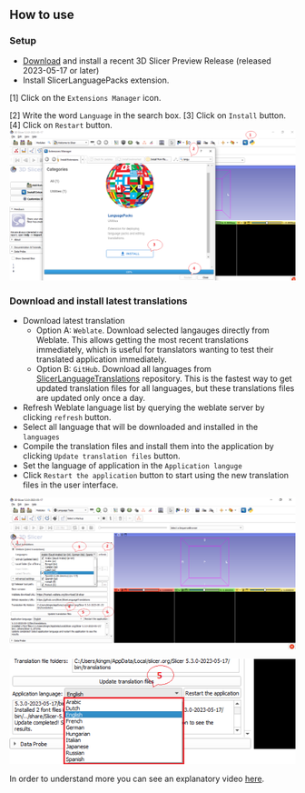 ## How to use

### Setup

- [Download](https://download.slicer.org) and install a recent 3D Slicer Preview Release (released 2023-05-17 or later)
- Install SlicerLanguagePacks extension. 

[1] Click on the `Extensions Manager` icon.

[2] Write the word `Language` in the search box.
[3] Click on `Install` button.
[4] Click on `Restart` button.
  ![](Docs/LanguageInstall.png)

### Download and install latest translations

- Download latest translation
  - Option A: `Weblate`. Download selected langauges directly from Weblate. This allows getting the most recent translations immediately, which is useful for translators wanting to test their translated application immediately.
  - Option B: `GitHub`. Download all languages from [SlicerLanguageTranslations](https://github.com/Slicer/SlicerLanguageTranslations) repository. This is the fastest way to get updated translation files for all languages, but these translations files are updated only once a day.
- Refresh Weblate language list by querying the weblate server by clicking `refresh` button.
- Select all language that will be downloaded and installed in the `languages`
- Compile the translation files and install them into the application by clicking `Update translation files` button.
- Set the language of application in the `Application languge`
- Click `Restart the application` button to start using the new translation files in the user interface.

![](Docs/UpdateTranslation.png)

![](Docs/SetLanguage.png)


In order to understand more you can see an explanatory video [here](https://www.youtube.com/watch?v=pANAmbhl36o&t=10s).
